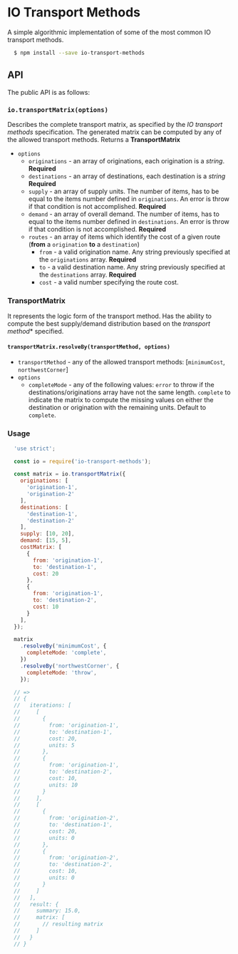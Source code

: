 # IO Transport Methods
A simple algorithmic implementation of some of the most common IO transport methods.

```bash
  $ npm install --save io-transport-methods
```

## API
The public API is as follows:

### `io.transportMatrix(options)`
Describes the complete transport matrix, as specified by the *IO transport methods* specification. The generated matrix can be computed by any of the allowed transport methods. Returns a **TransportMatrix**

+ `options`
  - `originations` - an array of originations, each origination is a *string*. **Required**
  - `destinations` - an array of destinations, each destination is a *string* **Required**
  - `supply` - an array of supply units. The number of items, has to be equal to the items number defined in `originations`. An error is throw if that condition is not accomplished. **Required**
  - `demand` - an array of overall demand. The number of items, has to equal to the items number defined in `destinations`. An error is throw if that condition is not accomplished. **Required**
  - `routes` - an array of items which identify the cost of a given route (**from** a `origination` **to** a `destination`)
    - `from` - a valid origination name. Any string previously specified at the `originations` array. **Required**
    - `to` - a valid destination name. Any string previously specified at the `destinations` array. **Required**
    - `cost` - a valid number specifying the route cost.

### TransportMatrix
It represents the logic form of the transport method. Has the ability to compute the best supply/demand distribution based on the *transport method** specified.

#### `transportMatrix.resolveBy(transportMethod, options)`

+ `transportMethod` - any of the allowed transport methods: [`minimumCost`, `northwestCorner`]
+ `options`
  - `completeMode` - any of the following values: `error` to throw if the destinations/originations array have not the same length. `complete` to indicate the matrix to compute the missing values on either the destination or origination with the remaining units. Default to `complete`.

### Usage

```js
  'use strict';

  const io = require('io-transport-methods');

  const matrix = io.transportMatrix({
    originations: [
      'origination-1',
      'origination-2'
    ],
    destinations: [
      'destination-1',
      'destination-2'
    ],
    supply: [10, 20],
    demand: [15, 5],
    costMatrix: [
      {
        from: 'origination-1',
        to: 'destination-1',
        cost: 20
      },
      {
        from: 'origination-1',
        to: 'destination-2',
        cost: 10
      }
    ],
  });

  matrix
    .resolveBy('minimumCost', {
      completeMode: 'complete',
    })
    .resolveBy('northwestCorner', {
      completeMode: 'throw',
    });

  // =>
  // {
  //   iterations: [
  //     [
  //       {
  //         from: 'origination-1',
  //         to: 'destination-1',
  //         cost: 20,
  //         units: 5
  //       },
  //       {
  //         from: 'origination-1',
  //         to: 'destination-2',
  //         cost: 10,
  //         units: 10
  //       }
  //     ],
  //     [
  //       {
  //         from: 'origination-2',
  //         to: 'destination-1',
  //         cost: 20,
  //         units: 0
  //       },
  //       {
  //         from: 'origination-2',
  //         to: 'destination-2',
  //         cost: 10,
  //         units: 0
  //       }
  //     ]
  //   ],
  //   result: {
  //     summary: 15.0,
  //     matrix: [
  //       // resulting matrix
  //     ]
  //   }
  // }
```

